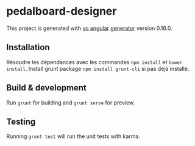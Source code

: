 # pedalboard-designer

This project is generated with [yo angular generator](https://github.com/yeoman/generator-angular)
version 0.16.0.

## Installation

Résoudre les dépendances avec les commandes `npm install` et `bower install`.
Install grunt package `npm install grunt-cli` si pas déjà installé.

## Build & development

Run `grunt` for building and `grunt serve` for preview.

## Testing

Running `grunt test` will run the unit tests with karma.
